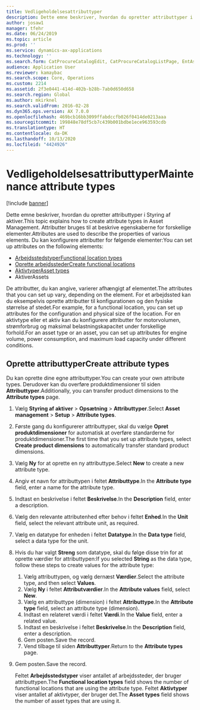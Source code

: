 ```yaml
---
title: Vedligeholdelsesattributtyper
description: Dette emne beskriver, hvordan du opretter attributtyper i Styring af aktiver.
author: josaw1
manager: tfehr
ms.date: 06/24/2019
ms.topic: article
ms.prod: ''
ms.service: dynamics-ax-applications
ms.technology: ''
ms.search.form: CatProcureCatalogEdit, CatProcureCatalogListPage, EntAssetFunctionalLocationTypeCopy, EntAssetAttributeType, EntAssetAttributeTypeValue, EntAssetFunctionalLocationType
audience: Application User
ms.reviewer: kamaybac
ms.search.scope: Core, Operations
ms.custom: 2214
ms.assetid: 2f3e0441-414d-402b-b28b-7ab0d650d658
ms.search.region: Global
ms.author: mkirknel
ms.search.validFrom: 2016-02-28
ms.dyn365.ops.version: AX 7.0.0
ms.openlocfilehash: 469bcb16bb3099ffabdccfb026f0414de0213aaa
ms.sourcegitcommit: 199848e78df5cb7c439b001bdbe1ece963593cdb
ms.translationtype: HT
ms.contentlocale: da-DK
ms.lasthandoff: 10/13/2020
ms.locfileid: "4424926"
---
```

# <a name="maintenance-attribute-types"></a><span data-ttu-id="7c8fe-103">Vedligeholdelsesattributtyper</span><span class="sxs-lookup"><span data-stu-id="7c8fe-103">Maintenance attribute types</span></span>

[!include [banner](../../includes/banner.md)]

 

<span data-ttu-id="7c8fe-104">Dette emne beskriver, hvordan du opretter attributtyper i Styring af aktiver.</span><span class="sxs-lookup"><span data-stu-id="7c8fe-104">This topic explains how to create attribute types in Asset Management.</span></span> <span data-ttu-id="7c8fe-105">Attributter bruges til at beskrive egenskaberne for forskellige elementer.</span><span class="sxs-lookup"><span data-stu-id="7c8fe-105">Attributes are used to describe the properties of various elements.</span></span> <span data-ttu-id="7c8fe-106">Du kan konfigurere attributter for følgende elementer:</span><span class="sxs-lookup"><span data-stu-id="7c8fe-106">You can set up attributes on the following elements:</span></span>

- [<span data-ttu-id="7c8fe-107">Arbejdsstedstyper</span><span class="sxs-lookup"><span data-stu-id="7c8fe-107">Functional location types</span></span>](../setup-for-functional-locations/functional-location-types.md)
- [<span data-ttu-id="7c8fe-108">Oprette arbejdssteder</span><span class="sxs-lookup"><span data-stu-id="7c8fe-108">Create functional locations</span></span>](../functional-locations/create-functional-locations.md)
- [<span data-ttu-id="7c8fe-109">Aktivtyper</span><span class="sxs-lookup"><span data-stu-id="7c8fe-109">Asset types</span></span>](../setup-for-objects/object-types.md)
- <span data-ttu-id="7c8fe-110">Aktiver</span><span class="sxs-lookup"><span data-stu-id="7c8fe-110">Assets</span></span>

<span data-ttu-id="7c8fe-111">De attributter, du kan angive, varierer afhængigt af elementet.</span><span class="sxs-lookup"><span data-stu-id="7c8fe-111">The attributes that you can set up vary, depending on the element.</span></span> <span data-ttu-id="7c8fe-112">For et arbejdssted kan du eksempelvis oprette attributter til konfigurationen og den fysiske størrelse af stedet.</span><span class="sxs-lookup"><span data-stu-id="7c8fe-112">For example, for a functional location, you can set up attributes for the configuration and physical size of the location.</span></span> <span data-ttu-id="7c8fe-113">For en aktivtype eller et aktiv kan du konfigurere attributter for motorvolumen, strømforbrug og maksimal belastningskapacitet under forskellige forhold.</span><span class="sxs-lookup"><span data-stu-id="7c8fe-113">For an asset type or an asset, you can set up attributes for engine volume, power consumption, and maximum load capacity under different conditions.</span></span>

## <a name="create-attribute-types"></a><span data-ttu-id="7c8fe-114">Oprette attributtyper</span><span class="sxs-lookup"><span data-stu-id="7c8fe-114">Create attribute types</span></span>

<span data-ttu-id="7c8fe-115">Du kan oprette dine egne attributtyper.</span><span class="sxs-lookup"><span data-stu-id="7c8fe-115">You can create your own attribute types.</span></span> <span data-ttu-id="7c8fe-116">Derudover kan du overføre produktdimensioner til siden **Attributtyper**.</span><span class="sxs-lookup"><span data-stu-id="7c8fe-116">Additionally, you can transfer product dimensions to the **Attribute types** page.</span></span>

1. <span data-ttu-id="7c8fe-117">Vælg **Styring af aktiver** \> **Opsætning** \> **Attributtyper**.</span><span class="sxs-lookup"><span data-stu-id="7c8fe-117">Select **Asset management** \> **Setup** \> **Attribute types**.</span></span>
2. <span data-ttu-id="7c8fe-118">Første gang du konfigurerer attributtyper, skal du vælge **Opret produktdimensioner** for automatisk at overføre standarderne for produktdimensioner.</span><span class="sxs-lookup"><span data-stu-id="7c8fe-118">The first time that you set up attribute types, select **Create product dimensions** to automatically transfer standard product dimensions.</span></span>
3. <span data-ttu-id="7c8fe-119">Vælg **Ny** for at oprette en ny attributtype.</span><span class="sxs-lookup"><span data-stu-id="7c8fe-119">Select **New** to create a new attribute type.</span></span>
4. <span data-ttu-id="7c8fe-120">Angiv et navn for attributtypen i feltet **Attributtype**.</span><span class="sxs-lookup"><span data-stu-id="7c8fe-120">In the **Attribute type** field, enter a name for the attribute type.</span></span>
5. <span data-ttu-id="7c8fe-121">Indtast en beskrivelse i feltet **Beskrivelse**.</span><span class="sxs-lookup"><span data-stu-id="7c8fe-121">In the **Description** field, enter a description.</span></span>
6. <span data-ttu-id="7c8fe-122">Vælg den relevante attributenhed efter behov i feltet **Enhed**.</span><span class="sxs-lookup"><span data-stu-id="7c8fe-122">In the **Unit** field, select the relevant attribute unit, as required.</span></span>
7. <span data-ttu-id="7c8fe-123">Vælg en datatype for enheden i feltet **Datatype**.</span><span class="sxs-lookup"><span data-stu-id="7c8fe-123">In the **Data type** field, select a data type for the unit.</span></span>
8. <span data-ttu-id="7c8fe-124">Hvis du har valgt **Streng** som datatype, skal du følge disse trin for at oprette værdier for attributtypen:</span><span class="sxs-lookup"><span data-stu-id="7c8fe-124">If you selected **String** as the data type, follow these steps to create values for the attribute type:</span></span>

    1. <span data-ttu-id="7c8fe-125">Vælg attributtypen, og vælg dernæst **Værdier**.</span><span class="sxs-lookup"><span data-stu-id="7c8fe-125">Select the attribute type, and then select **Values**.</span></span>
    2. <span data-ttu-id="7c8fe-126">Vælg **Ny** i feltet **Attributværdier**.</span><span class="sxs-lookup"><span data-stu-id="7c8fe-126">In the **Attribute values** field, select **New**.</span></span>
    3. <span data-ttu-id="7c8fe-127">Vælg en attributtype (dimension) i feltet **Attributtype**.</span><span class="sxs-lookup"><span data-stu-id="7c8fe-127">In the **Attribute type** field, select an attribute type (dimension).</span></span>
    4. <span data-ttu-id="7c8fe-128">Indtast en relateret værdi i feltet **Værdi**.</span><span class="sxs-lookup"><span data-stu-id="7c8fe-128">In the **Value** field, enter a related value.</span></span>
    5. <span data-ttu-id="7c8fe-129">Indtast en beskrivelse i feltet **Beskrivelse**.</span><span class="sxs-lookup"><span data-stu-id="7c8fe-129">In the **Description** field, enter a description.</span></span>
    6. <span data-ttu-id="7c8fe-130">Gem posten.</span><span class="sxs-lookup"><span data-stu-id="7c8fe-130">Save the record.</span></span>
    7. <span data-ttu-id="7c8fe-131">Vend tilbage til siden **Attributtyper**.</span><span class="sxs-lookup"><span data-stu-id="7c8fe-131">Return to the **Attribute types** page.</span></span>

9. <span data-ttu-id="7c8fe-132">Gem posten.</span><span class="sxs-lookup"><span data-stu-id="7c8fe-132">Save the record.</span></span>

    <span data-ttu-id="7c8fe-133">Feltet **Arbejdsstedstyper** viser antallet af arbejdssteder, der bruger attributtypen.</span><span class="sxs-lookup"><span data-stu-id="7c8fe-133">The **Functional location types** field shows the number of functional locations that are using the attribute type.</span></span> <span data-ttu-id="7c8fe-134">Feltet **Aktivtyper** viser antallet af aktivtyper, der bruger det.</span><span class="sxs-lookup"><span data-stu-id="7c8fe-134">The **Asset types** field shows the number of asset types that are using it.</span></span>
